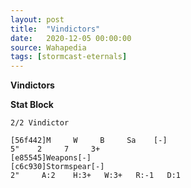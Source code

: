 ```yaml
---
layout: post
title:  "Vindictors"
date:   2020-12-05 00:00:00
source: Wahapedia
tags: [stormcast-eternals]
---
```


**Vindictors**

**Stat Block**
```
2/2 Vindictor
```

```
[56f442]M     W     B     Sa    [-]
5"    2     7     3+    
[e85545]Weapons[-]
[c6c930]Stormspear[-]
2"     A:2    H:3+   W:3+   R:-1   D:1   
```
    